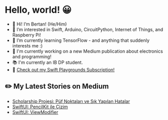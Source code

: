 # Hello, world! 😀
- 👋 Hi! I’m Bertan! (He/Him)
- 👀 I’m interested in Swift, Arduino, CircuitPython, Internet of Things, and Raspberry Pi!
- 🌱 I’m currently learning TensorFlow - and anything that suddenly interests me :)
- 🔭 I'm currently working on a new Medium publication about electronics and programming!
- 📚 I'm currently an IB DP student.
- 🎠 [Check out my Swift Playgrounds Subscription!](https://www.playgrounds.bertan.codes)
## ✏️ My Latest Stories on Medium
<!-- BLOG-POST-LIST:START -->
- [Scholarship Projesi: Püf Noktaları ve Sık Yapılan Hatalar](https://medium.com/turkishkit/scholarship-projesi-p%C3%BCf-noktalar%C4%B1-ve-s%C4%B1k-yap%C4%B1lan-hatalar-725b4fb4dfdc?source=rss-8cc1101d47c1------2)
- [SwiftUI: PencilKit ile Çizim](https://medium.com/turkishkit/swiftui-pencilkit-ile-%C3%A7izim-e7634014b39a?source=rss-8cc1101d47c1------2)
- [SwiftUI: ViewModifier](https://medium.com/turkishkit/swiftui-viewmodifier-d13b8bfced56?source=rss-8cc1101d47c1------2)
<!-- BLOG-POST-LIST:END -->
<!---
BertanT/BertanT is a ✨ special ✨ repository because its `README.md` (this file) appears on your GitHub profile.
You can click the Preview link to take a look at your changes.
--->
